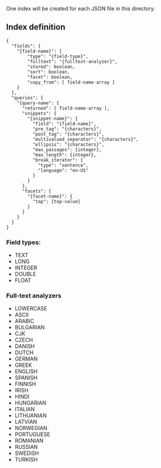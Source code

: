 One index will be created for each JSON file in this directory.

## Index definition

```
{
  "fields": {
    "{field-name}": {
        "type": "{field-type}",
        "fulltext": "{fulltext-analyzer}",
        "stored": boolean,
        "sort": boolean,
        "facet": boolean,
        "copy_from": [ field-name-array ] 
    }
  },
  "queries": {
    "{query-name": {
      "returned": [ field-name-array ],
      "snippets": {
        "{snippet-name}": {
          "field": "{field-name}",
          "pre_tag": "{characters}",
          "post_tag": "{characters}",
          "multivalued_separator": "{characters}",
          "ellipsis": "{characters}",
          "max_passages": {integer},
          "max_length": {integer},
          "break_iterator": {
            "type": "sentence",
            "language": "en-US"
          }
        }
      },
      "facets": {
        "{facet-name}": {
          "top": {top-value}
        }
      }
    }
  }
}
```

### Field types:

- TEXT
- LONG
- INTEGER
- DOUBLE
- FLOAT

### Full-text analyzers

- LOWERCASE
- ASCII
- ARABIC
- BULGARIAN
- CJK
- CZECH
- DANISH
- DUTCH
- GERMAN
- GREEK
- ENGLISH
- SPANISH
- FINNISH
- IRISH
- HINDI
- HUNGARIAN
- ITALIAN
- LITHUANIAN
- LATVIAN
- NORWEGIAN
- PORTUGUESE
- ROMANIAN
- RUSSIAN
- SWEDISH
- TURKISH